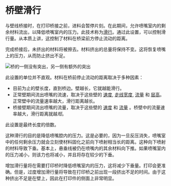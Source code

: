 桥壁滑行
====
与壁线桥接时，在打印桥接之前，进料会暂停片刻。在此期间，允许喷嘴室内的剩余材料流出，以降低喷嘴室内的压力。此技术称为[滑行](coasting_enable.md)。通过此设置，可以控制滑行量。从本质上讲，这控制了材料在桥梁前方停止流动的距离。

完成桥接后，未挤出的材料将被擦去。材料挤出的总量将保持不变。这将恢复喷嘴上的压力，从而防止挤出不足。

<!--screenshot {
"image_path": "bridge_skin_density_100.png",
"models": [{"script": "bridge.scad"}],
"layer": 80,
"settings": {
"bridge_settings_enabled": true,
"bridge_skin_density": 100,
"bridge_skin_material_flow": 100,
"bridge_wall_material_flow": 100
},
"camera_position": [0, 18, 79],
"colours": 64
}-->
![桥的一侧没有突出，另一侧有额外的突出](../images/bridge_skin_density_100.png)

此设置的单位并不直观。材料在桥前停止流动的距离取决于多种因素：
* 目前为止的壁长度，直到桥边。壁越长，它就越能滑行。
* 正常壁期间流出喷嘴的流速，取决于这些壁的 [速度](../speed/speed_wall.md), [走线宽度](../resolution/wall_line_width.md), [流量](../material/wall_material_flow.md) 和 [层高](../resolution/layer_height.md)。正常壁中的流量速率越大，滑行距离越长。
* 桥接壁期间流出喷嘴的流量，取决于这些壁的 [速度](bridge_wall_speed.md) 和 [流量](bridge_wall_material_flow.md) 。桥壁中的流量速率越大，滑行距离就越*短*。

此设置是最终长度的倍数。

这种滑行的目的是降低喷嘴腔内的压力。这是必要的，因为一旦反压消失，喷嘴室中的任何剩余压力就会立刻使材料固化之前向下喷射相当长的距离。这种向下喷射的材料导致下垂。基本上，悬垂线被仍在喷嘴内的其余材料向下推。如果喷嘴室内的压力减小，则该力也将减小，并且将存在较少的下垂。

增加滑行量将在需要打印桥时降低喷嘴室内的压力，这将减少下垂量。打印会更准确。但是，过度增加滑行量将导致在打印桥之前出现一段挤出不足的时间。由于这种挤出不足是在壁上，因此在打印件的侧面上非常明显。
